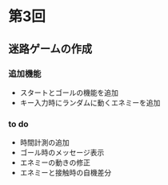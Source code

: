 # 第3回
## 迷路ゲームの作成
### 追加機能
- スタートとゴールの機能を追加
- キー入力時にランダムに動くエネミーを追加

### to do
- 時間計測の追加
- ゴール時のメッセージ表示
- エネミーの動きの修正
- エネミーと接触時の自機差分